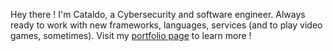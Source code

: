 Hey there ! I'm Cataldo, a Cybersecurity and software engineer. Always ready to work with new frameworks, languages, services (and to play video games, sometimes). Visit my [portfolio page](https://cianciarusocataldo.github.io/) to learn more !

<!---
CianciarusoCataldo/CianciarusoCataldo is a ✨ special ✨ repository because its `README.md` (this file) appears on your GitHub profile.
You can click the Preview link to take a look at your changes.
--->
